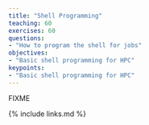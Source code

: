 ```yaml
---
title: "Shell Programming"
teaching: 60
exercises: 60
questions:
- "How to program the shell for jobs"
objectives:
- "Basic shell programming for HPC"
keypoints:
- "Basic shell programming for HPC"
---
```

FIXME

{% include links.md %}
